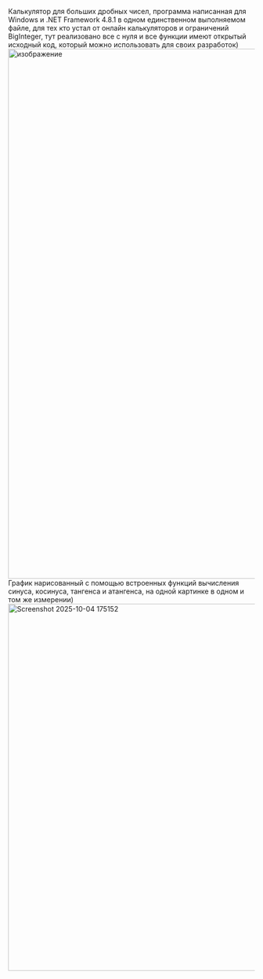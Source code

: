 Калькулятор для больших дробных чисел, программа написанная для Windows и .NET Framework 4.8.1 в одном единственном выполняемом файле, для тех кто устал от онлайн калькуляторов и ограничений BigInteger, тут реализовано все с нуля и все функции имеют открытый исходный код, который можно использовать для своих разработок)
<img width="1920" height="1080" alt="изображение" src="https://github.com/user-attachments/assets/da050fec-5c62-4e9e-ad1c-28e1644d5610" />
График нарисованный с помощью встроенных функций вычисления синуса, косинуса, тангенса и атангенса, на одной картинке в одном и том же измерении)
<img width="1810" height="748" alt="Screenshot 2025-10-04 175152" src="https://github.com/user-attachments/assets/e8ac16d2-6c96-4b81-970b-e03f268e9d14" />
